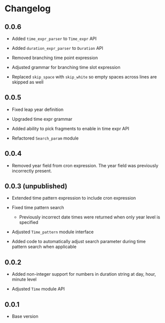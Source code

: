 # Changelog

## 0.0.6

- Added `time_expr_parser` to `Time_expr` API

- Added `duration_expr_parser` to `Duration` API

- Removed branching time point expression

- Adjusted grammar for branching time slot expression

- Replaced `skip_space` with `skip_white` so empty spaces across lines are skipped as well

## 0.0.5

- Fixed leap year definition

- Upgraded time expr grammar

- Added ability to pick fragments to enable in time expr API

- Refactored `Search_param` module

## 0.0.4

- Removed year field from cron expression. The year field was previously incorrectly present.

## 0.0.3 (unpublished)

- Extended time pattern expression to include cron expression

- Fixed time pattern search

  - Previously incorrect date times were returned when only year level is specified

- Adjusted `Time_pattern` module interface

- Added code to automatically adjust search parameter during time pattern search when applicable

## 0.0.2

- Added non-integer support for numbers in duration string at day, hour, minute level

- Adjusted `Time` module API

## 0.0.1

- Base version
